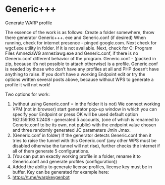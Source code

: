 # Generic+++
Generate WARP profile

The essence of the work is as follows: Create a folder somewhere, throw there generator Generic+++. exe and Generic.conf (if desired)
When running, check for internet presence - pinged google.com. Next check for wgcf.exe utility in folder.
If it is not available.
Next, check for C: Program Files AmneziaWG amneziawg.exe and Generic.conf, if there is no Generic.conf different behavior of the program.
Generic.conf - (packed in zip, because it’s not possible to attach otherwise) is a profile. Generic.conf is needed by those who don’t have any profiles at all and PHP doesn’t have anything to raise. If you don’t have a working Endpoint edit or try the options written several posts above, because without WPS to generate a profile it will not work!

Two options for work:
1. (without using Generic.conf = in the folder it is not) We connect working VPM (not in browser) start generator pop-up window in which you can specify your Endpoint or press OK will be used default option 162.159.193.1:2408 - generated 5 accounts,  (one of which is renamed to Generic.conf to be its own, not public) with the endpoint value chosen and three randomly generated JC parameters Jmin Jmax.
2. (Generic.conf in folder) If the generator detects Generic.conf then it tries to raise the tunnel with this Generic.conf (any other WPS must be disabled otherwise the tunnel will not rise), further checks the internet if all of them generate 5 configurations.
3. (You can put an exactly working profile in a folder, rename it to Generic.conf and generate profiles (configuration))
4. Added the ability to generate license profiles, license key must be in buffer. Key can be generated for example here:
5. https://t.me/warpkeygenbot
